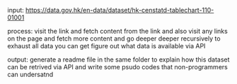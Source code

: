 input: https://data.gov.hk/en-data/dataset/hk-censtatd-tablechart-110-01001

process: visit the link and fetch content from the link and also visit any links on the page and fetch more content and go deeper deeper recursively to exhaust all data you can get figure out what data is available via API

output: generate a readme file in the same folder to explain how this dataset can be retrived via API and write some psudo codes that non-programmers can undersatnd
